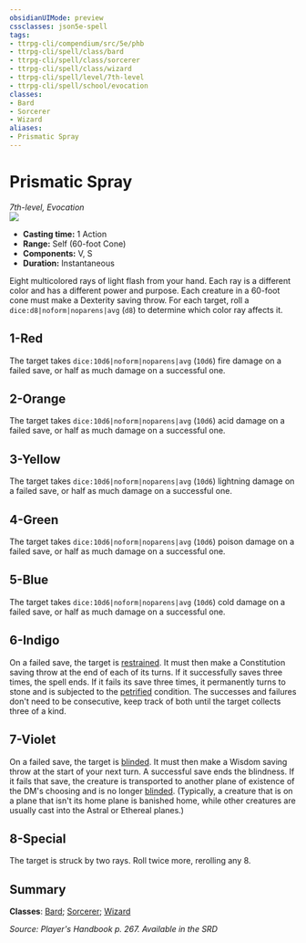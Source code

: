 ```yaml
---
obsidianUIMode: preview
cssclasses: json5e-spell
tags:
- ttrpg-cli/compendium/src/5e/phb
- ttrpg-cli/spell/class/bard
- ttrpg-cli/spell/class/sorcerer
- ttrpg-cli/spell/class/wizard
- ttrpg-cli/spell/level/7th-level
- ttrpg-cli/spell/school/evocation
classes:
- Bard
- Sorcerer
- Wizard
aliases:
- Prismatic Spray
---
```

# Prismatic Spray
*7th-level, Evocation*  
![](/3-Mechanics/CLI/Compendium/spells/img/prismatic-spray.webp#right)

- **Casting time:** 1 Action
- **Range:** Self (60-foot Cone)
- **Components:** V, S
- **Duration:** Instantaneous

Eight multicolored rays of light flash from your hand. Each ray is a different color and has a different power and purpose. Each creature in a 60-foot cone must make a Dexterity saving throw. For each target, roll a `dice:d8|noform|noparens|avg` (`d8`) to determine which color ray affects it.

## 1-Red

The target takes `dice:10d6|noform|noparens|avg` (`10d6`) fire damage on a failed save, or half as much damage on a successful one.

## 2-Orange

The target takes `dice:10d6|noform|noparens|avg` (`10d6`) acid damage on a failed save, or half as much damage on a successful one.

## 3-Yellow

The target takes `dice:10d6|noform|noparens|avg` (`10d6`) lightning damage on a failed save, or half as much damage on a successful one.

## 4-Green

The target takes `dice:10d6|noform|noparens|avg` (`10d6`) poison damage on a failed save, or half as much damage on a successful one.

## 5-Blue

The target takes `dice:10d6|noform|noparens|avg` (`10d6`) cold damage on a failed save, or half as much damage on a successful one.

## 6-Indigo

On a failed save, the target is [restrained](/3-Mechanics/CLI/Rules/conditions.md#Restrained). It must then make a Constitution saving throw at the end of each of its turns. If it successfully saves three times, the spell ends. If it fails its save three times, it permanently turns to stone and is subjected to the [petrified](/3-Mechanics/CLI/Rules/conditions.md#Petrified) condition. The successes and failures don't need to be consecutive, keep track of both until the target collects three of a kind.

## 7-Violet

On a failed save, the target is [blinded](/3-Mechanics/CLI/Rules/conditions.md#Blinded). It must then make a Wisdom saving throw at the start of your next turn. A successful save ends the blindness. If it fails that save, the creature is transported to another plane of existence of the DM's choosing and is no longer [blinded](/3-Mechanics/CLI/Rules/conditions.md#Blinded). (Typically, a creature that is on a plane that isn't its home plane is banished home, while other creatures are usually cast into the Astral or Ethereal planes.)

## 8-Special

The target is struck by two rays. Roll twice more, rerolling any 8.

## Summary

**Classes**: [Bard](/3-Mechanics/CLI/Compendium/lists/list-spells-classes-bard.md); [Sorcerer](/3-Mechanics/CLI/Compendium/lists/list-spells-classes-sorcerer.md); [Wizard](/3-Mechanics/CLI/Compendium/lists/list-spells-classes-wizard.md)

*Source: Player's Handbook p. 267. Available in the <span title='Systems Reference Document (5.1)'>SRD</span>*